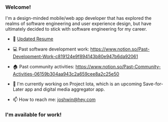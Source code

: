 ### Welcome!

I'm a design-minded mobile/web app developer that has explored the realms of software engineering and user experience design, but have ultimately decided to stick with software engineering for my career.

- 💼   [Updated Resume](https://github.com/joshwingreene/joshwingreene/blob/master/Joshwin%20Greene%20-%20Design-minded%20Dev%20-%20Resume.pdf)

- 💻   Past software development work: https://www.notion.so/Past-Development-Work-c819124e9f894143b80e947b6da92061

- 🏠   Past community activities: https://www.notion.so/Past-Community-Activities-06159b304aa943c2a659cee8a2c25e50

- 🔭   I'm currently working on Project Iota, which is an upcoming Save-for-Later app and digital media aggregator app.

- 📫   How to reach me: joshwin@hey.com

### I'm available for work!


